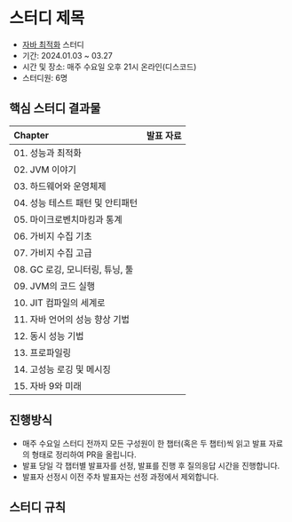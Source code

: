 # 스터디 제목

- [자바 최적화](https://www.aladin.co.kr/shop/wproduct.aspx?ItemId=189618189) 스터디
- 기간: 2024.01.03 ~ 03.27
- 시간 및 장소: 매주 수요일 오후 21시 온라인(디스코드)
- 스터디원: 6명

## 핵심 스터디 결과물


| Chapter       | 발표 자료 
:--------------|:-----:
| 01. 성능과 최적화 |
| 02. JVM 이야기 |
| 03. 하드웨어와 운영체제 |
| 04. 성능 테스트 패턴 및 안티패턴 |
| 05. 마이크로벤치마킹과 통계 |
| 06. 가비지 수집 기초 |
| 07. 가비지 수집 고급 |
| 08. GC 로깅, 모니터링, 튜닝, 툴 |
| 09. JVM의 코드 실행 |
| 10. JIT 컴파일의 세계로 |
| 11. 자바 언어의 성능 향상 기법 |
| 12. 동시 성능 기법 |
| 13. 프로파일링 |
| 14. 고성능 로깅 및 메시징 |
| 15. 자바 9와 미래 |

## 진행방식

- 매주 수요일 스터디 전까지 모든 구성원이 한 챕터(혹은 두 챕터)씩 읽고 발표 자료의 형태로 정리하여 PR을 올립니다.
- 발표 당일 각 챕터별 발표자를 선정, 발표를 진행 후 질의응답 시간을 진행합니다.
- 발표자 선정시 이전 주차 발표자는 선정 과정에서 제외합니다.

## 스터디 규칙

